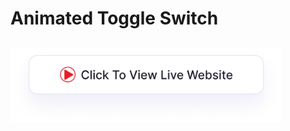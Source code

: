 # Animated Toggle Switch
## <a href="https://adityamamta.github.io/toggle-switch/"><img src="img/readme-btn.png" alt="Click to view live website" height="120"></a>
